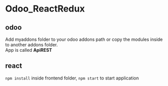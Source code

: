 # Odoo_ReactRedux

## odoo
Add myaddons folder to your odoo addons path or copy the modules inside to another addons folder.  
App is called **ApiREST**

## react
`npm install` inside frontend folder, `npm start` to start application
